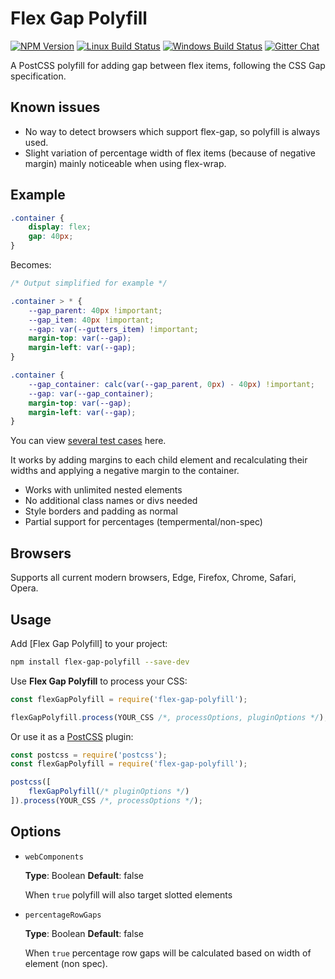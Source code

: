 # Flex Gap Polyfill

[![NPM Version][npm-img]][npm-url]
[![Linux Build Status][cli-img]][cli-url]
[![Windows Build Status][win-img]][win-url]
[![Gitter Chat][git-img]][git-url]


A PostCSS polyfill for adding gap between flex items, following the CSS Gap specification.

## Known issues

- No way to detect browsers which support flex-gap, so polyfill is always used.
- Slight variation of percentage width of flex items (because of negative margin) mainly noticeable when using flex-wrap.

## Example

```css
.container {
    display: flex;
    gap: 40px;
}

```

Becomes:

```css
/* Output simplified for example */

.container > * {
    --gap_parent: 40px !important;
    --gap_item: 40px !important;
    --gap: var(--gutters_item) !important;
    margin-top: var(--gap);
    margin-left: var(--gap);
}

.container {
    --gap_container: calc(var(--gap_parent, 0px) - 40px) !important;
    --gap: var(--gap_container);
    margin-top: var(--gap);
    margin-left: var(--gap);
}
```

You can view [several test cases](https://limitlessloop.github.io/flex-gap-polyfill/) here.

It works by adding margins to each child element and recalculating their widths and applying a negative margin to the container.

- Works with unlimited nested elements
- No additional class names or divs needed
- Style borders and padding as normal
- Partial support for percentages (tempermental/non-spec)

## Browsers

Supports all current modern browsers, Edge, Firefox, Chrome, Safari, Opera.

## Usage

Add [Flex Gap Polyfill] to your project:

```bash
npm install flex-gap-polyfill --save-dev
```

Use **Flex Gap Polyfill** to process your CSS:

```js
const flexGapPolyfill = require('flex-gap-polyfill');

flexGapPolyfill.process(YOUR_CSS /*, processOptions, pluginOptions */);
```

Or use it as a [PostCSS] plugin:

```js
const postcss = require('postcss');
const flexGapPolyfill = require('flex-gap-polyfill');

postcss([
    flexGapPolyfill(/* pluginOptions */)
]).process(YOUR_CSS /*, processOptions */);
```

[npm-url]: https://www.npmjs.com/package/flex-gap-polyfill
[npm-img]: https://img.shields.io/npm/v/flex-gap-polyfill.svg
[cli-url]: https://travis-ci.org/limitlessloop/flex-gap-polyfill
[cli-img]: https://img.shields.io/travis/limitlessloop/flex-gap-polyfill.svg
[win-url]: https://ci.appveyor.com/project/limitlessloop/flex-gap-polyfill
[win-img]: https://img.shields.io/appveyor/ci/limitlessloop/flex-gap-polyfill.svg
[git-url]: https://gitter.im/postcss/postcss
[git-img]: https://img.shields.io/badge/chat-gitter-blue.svg

[PostCSS]: https://github.com/postcss/postcss
[Flex Gap Polyfil]: https://github.com/limitlessloop/flex-gap-polyfill

## Options

- `webComponents`

    __Type__: Boolean __Default__: false

    When `true` polyfill will also target slotted elements

- `percentageRowGaps`

    __Type__: Boolean __Default__: false

    When `true` percentage row gaps will be calculated based on width of element (non spec).
